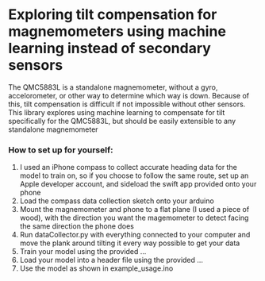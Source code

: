 # Exploring tilt compensation for magnemometers using machine learning instead of secondary sensors
The QMC5883L is a standalone magnemometer, without a gyro, accelorometer, or other way to determine which way is down.
Because of this, tilt compensation is difficult if not impossible without other sensors.
This library explores using machine learning to compensate for tilt specifically for the QMC5883L, but should be easily extensible to any standalone magnemometer

### How to set up for yourself:
1. I used an iPhone compass to collect accurate heading data for the model to train on, so if you choose to follow the same route, set up an Apple developer account, and sideload the swift app provided onto your phone
2. Load the compass data collection sketch onto your arduino
3. Mount the magnemometer and phone to a flat plane (I used a piece of wood), with the direction you want the magemometer to detect facing the same direction the phone does
4. Run dataCollector.py with everything connected to your computer and move the plank around tilting it every way possible to get your data
5. Train your model using the provided ...
6. Load your model into a header file using the provided ...
7. Use the model as shown in example_usage.ino
